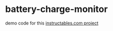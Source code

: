 # battery-charge-monitor
demo code for this [instructables.com project](https://www.instructables.com/id/Li-Ion-Battery-Recycling-Charging/)
